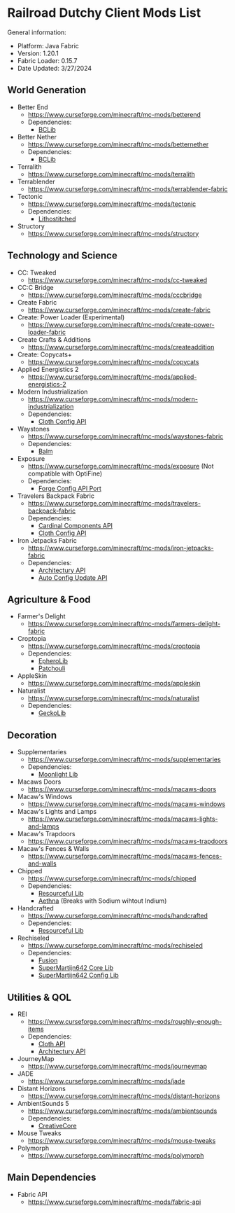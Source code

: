 # Railroad Dutchy Client Mods List

General information:
- Platform: Java Fabric
- Version: 1.20.1
- Fabric Loader: 0.15.7
- Date Updated: 3/27/2024

## World Generation
- Better End
  - https://www.curseforge.com/minecraft/mc-mods/betterend
  - Dependencies:
    - [BCLib](https://www.curseforge.com/minecraft/mc-mods/bclib)
- Better Nether
  - https://www.curseforge.com/minecraft/mc-mods/betternether
  - Dependencies:
    - [BCLib](https://www.curseforge.com/minecraft/mc-mods/bclib)
- Terralith
  - https://www.curseforge.com/minecraft/mc-mods/terralith
- Terrablender
  - https://www.curseforge.com/minecraft/mc-mods/terrablender-fabric
- Tectonic
  - https://www.curseforge.com/minecraft/mc-mods/tectonic
  - Dependencies:
    - [Lithostitched](https://www.curseforge.com/minecraft/mc-mods/lithostitched)
- Structory
  - https://www.curseforge.com/minecraft/mc-mods/structory

## Technology and Science
- CC: Tweaked
  - https://www.curseforge.com/minecraft/mc-mods/cc-tweaked
- CC:C Bridge
  - https://www.curseforge.com/minecraft/mc-mods/cccbridge
- Create Fabric
  - https://www.curseforge.com/minecraft/mc-mods/create-fabric
- Create: Power Loader (Experimental)
  - https://www.curseforge.com/minecraft/mc-mods/create-power-loader-fabric
- Create Crafts & Additions
  - https://www.curseforge.com/minecraft/mc-mods/createaddition
- Create: Copycats+
  - https://www.curseforge.com/minecraft/mc-mods/copycats
- Applied Energistics 2
  - https://www.curseforge.com/minecraft/mc-mods/applied-energistics-2
- Modern Industrialization
  - https://www.curseforge.com/minecraft/mc-mods/modern-industrialization
  - Dependencies:
    - [Cloth Config API](https://www.curseforge.com/minecraft/mc-mods/cloth-config)
- Waystones
  - https://www.curseforge.com/minecraft/mc-mods/waystones-fabric
  - Dependencies:
    - [Balm](https://www.curseforge.com/minecraft/mc-mods/balm-fabric)
- Exposure
  - https://www.curseforge.com/minecraft/mc-mods/exposure (Not compatible with OptiFine)
  - Dependencies:
    - [Forge Config API Port](https://www.curseforge.com/minecraft/mc-mods/forge-config-api-port-fabric)
- Travelers Backpack Fabric
  - https://www.curseforge.com/minecraft/mc-mods/travelers-backpack-fabric
  - Dependencies:
    - [Cardinal Components API](https://www.curseforge.com/minecraft/mc-mods/cardinal-components-api)
    - [Cloth Config API](https://www.curseforge.com/minecraft/mc-mods/cloth-config)
- Iron Jetpacks Fabric
  - https://www.curseforge.com/minecraft/mc-mods/iron-jetpacks-fabric
  - Dependencies:
    - [Architectury API](https://www.curseforge.com/minecraft/mc-mods/architectury-api)
    - [Auto Config Update API](https://www.curseforge.com/minecraft/mc-mods/auto-config-updated-api)
## Agriculture & Food
- Farmer's Delight
  - https://www.curseforge.com/minecraft/mc-mods/farmers-delight-fabric
- Croptopia
  - https://www.curseforge.com/minecraft/mc-mods/croptopia
  - Dependencies:
    - [EpheroLib](https://www.curseforge.com/minecraft/mc-mods/epherolib)
    - [Patchouli](https://www.curseforge.com/minecraft/mc-mods/patchouli-fabric)
- AppleSkin
  - https://www.curseforge.com/minecraft/mc-mods/appleskin
- Naturalist
  - https://www.curseforge.com/minecraft/mc-mods/naturalist
  - Dependencies:
    - [GeckoLib](https://www.curseforge.com/minecraft/mc-mods/geckolib)
## Decoration
- Supplementaries
  - https://www.curseforge.com/minecraft/mc-mods/supplementaries
  - Dependencies:
    - [Moonlight Lib](https://www.curseforge.com/minecraft/mc-mods/selene)
- Macaws Doors
  - https://www.curseforge.com/minecraft/mc-mods/macaws-doors
- Macaw's Windows
  - https://www.curseforge.com/minecraft/mc-mods/macaws-windows
- Macaw's Lights and Lamps
  - https://www.curseforge.com/minecraft/mc-mods/macaws-lights-and-lamps
- Macaw's Trapdoors
  - https://www.curseforge.com/minecraft/mc-mods/macaws-trapdoors
- Macaw's Fences & Walls
  - https://www.curseforge.com/minecraft/mc-mods/macaws-fences-and-walls
- Chipped
  - https://www.curseforge.com/minecraft/mc-mods/chipped
  - Dependencies:
    - [Resourceful Lib](https://www.curseforge.com/minecraft/mc-mods/resourceful-lib)
    - [Aethna](https://www.curseforge.com/minecraft/mc-mods/athena) (Breaks with Sodium wihtout Indium)
- Handcrafted
  - https://www.curseforge.com/minecraft/mc-mods/handcrafted
  - Dependencies:
    - [Resourceful Lib](https://www.curseforge.com/minecraft/mc-mods/resourceful-lib)
- Rechiseled
  - https://www.curseforge.com/minecraft/mc-mods/rechiseled
  - Dependencies:
    - [Fusion](https://www.curseforge.com/minecraft/mc-mods/fusion-connected-textures)
    - [SuperMartijn642 Core Lib](https://www.curseforge.com/minecraft/mc-mods/supermartijn642s-core-lib)
    - [SuperMartijn642 Config Lib](https://www.curseforge.com/minecraft/mc-mods/supermartijn642s-config-lib)
## Utilities & QOL
- REI
  - https://www.curseforge.com/minecraft/mc-mods/roughly-enough-items
  - Dependencies:
    - [Cloth API](https://www.curseforge.com/minecraft/mc-mods/cloth-config)
    - [Architectury API](https://www.curseforge.com/minecraft/mc-mods/architectury-api)
- JourneyMap
  - https://www.curseforge.com/minecraft/mc-mods/journeymap
- JADE
  - https://www.curseforge.com/minecraft/mc-mods/jade
- Distant Horizons
  - https://www.curseforge.com/minecraft/mc-mods/distant-horizons
- AmbientSounds 5
  - https://www.curseforge.com/minecraft/mc-mods/ambientsounds
  - Dependencies:
    - [CreativeCore](https://www.curseforge.com/minecraft/mc-mods/creativecore)
- Mouse Tweaks
  - https://www.curseforge.com/minecraft/mc-mods/mouse-tweaks
- Polymorph
  - https://www.curseforge.com/minecraft/mc-mods/polymorph

## Main Dependencies
- Fabric API
  - https://www.curseforge.com/minecraft/mc-mods/fabric-api